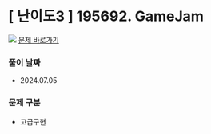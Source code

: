 # [ 난이도3 ] 195692. GameJam

<img src="https://img.shields.io/badge/JavaScript-orange?style=flat&logo=javascript&logoColor=auto"/> [문제 바로가기](https://level.goorm.io/exam/195692/gamejam/quiz/1)

### 풀이 날짜

- 2024.07.05

### 문제 구분

- 고급구현

